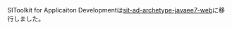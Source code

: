 SIToolkit for Applicaiton Developmentは[sit-ad-archetype-javaee7-web](../../../sit-ad-archetype-javaee7-web)に移行しました。
